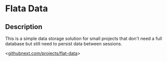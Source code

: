 # Flata Data

## Description

This is a simple data storage solution for small projects that don't need a full database but still need to persist data between sessions.

<[githubnext.com/projects/flat-data](https://githubnext.com/projects/flat-data)>

